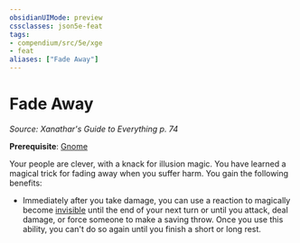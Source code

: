 ```yaml
---
obsidianUIMode: preview
cssclasses: json5e-feat
tags:
- compendium/src/5e/xge
- feat
aliases: ["Fade Away"]
---
```

# Fade Away
*Source: Xanathar's Guide to Everything p. 74*  

**Prerequisite**: [Gnome](/3-Mechanics/CLI/races/gnome.md)

Your people are clever, with a knack for illusion magic. You have learned a magical trick for fading away when you suffer harm. You gain the following benefits:

- Immediately after you take damage, you can use a reaction to magically become [invisible](/3-Mechanics/CLI/rules/conditions.md#invisible) until the end of your next turn or until you attack, deal damage, or force someone to make a saving throw. Once you use this ability, you can't do so again until you finish a short or long rest.